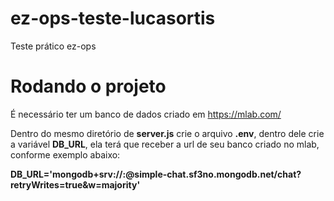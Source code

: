 # ez-ops-teste-lucasortis
Teste prático ez-ops
# Rodando o projeto
É necessário ter um banco de dados criado em https://mlab.com/ 

Dentro do mesmo diretório de **server.js** crie o arquivo **.env**, dentro dele crie a variável **DB_URL**, ela terá que receber a url de seu banco criado no mlab, conforme exemplo abaixo:


**DB_URL='mongodb+srv://<usuario>:<senha>@simple-chat.sf3no.mongodb.net/chat?retryWrites=true&w=majority'**
